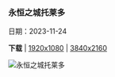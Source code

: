 ### 永恒之城托莱多

日期：2023-11-24

**下载**  |  [1920x1080](https://cn.bing.com/th?id=OHR.TajoRiver_ZH-CN1752559204_1920x1080.jpg)  |  [3840x2160](https://cn.bing.com/th?id=OHR.TajoRiver_ZH-CN1752559204_UHD.jpg)

![永恒之城托莱多](https://cn.bing.com/th?id=OHR.TajoRiver_ZH-CN1752559204_1920x1080.jpg "托莱多，西班牙 (© Carlos Fernandez/Getty Images)")

